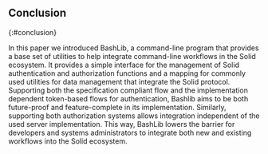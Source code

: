 ## Conclusion
{:#conclusion}

<!-- * Bashlib provides the necessary functionality to integrate Solid in CLI workflows. -->
<!-- * Bashlib can perform automated background tasks for multiple profiles. -->

In this paper we introduced BashLib, a command-line program that provides 
a base set of utilities to help integrate command-line workflows in the Solid ecosystem.
It provides a simple interface for the management of Solid authentication and authorization
functions and a mapping for commonly used utilities for data management that integrate the Solid protocol.
Supporting both the specification compliant flow and
the implementation dependent token-based flows for authentication,
Bashlib aims to be both future-proof and feature-complete in its implementation.
Similarly, supporting both authorization systems allows integration 
independent of the used server implementation.
This way, BashLib lowers the barrier for developers and systems administrators
to integrate both new and existing workflows into the Solid ecosystem.
